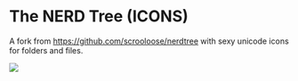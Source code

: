 The NERD Tree (ICONS)
=============

A fork from https://github.com/scrooloose/nerdtree with sexy unicode icons for folders and files.

![](https://raw.github.com/alexdavid/nerdtree_icons/master/doc/screenshot.png)
